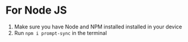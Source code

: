# For Node JS

1. Make sure you have Node and NPM installed installed in your device
2. Run `npm i prompt-sync` in the terminal
